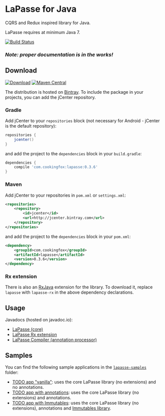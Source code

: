 # LaPasse for Java

CQRS and Redux inspired library for Java.

LaPasse requires at minimum Java 7.

[![Build Status](https://travis-ci.org/cookingfox/lapasse-java.svg?branch=master)](https://travis-ci.org/cookingfox/lapasse-java)

### _Note: proper documentation is in the works!_

## Download

[![Download](https://api.bintray.com/packages/cookingfox/maven/lapasse-java/images/download.svg)](https://bintray.com/cookingfox/maven/lapasse-java/_latestVersion)
[![Maven Central](https://maven-badges.herokuapp.com/maven-central/com.cookingfox/lapasse/badge.svg)](https://maven-badges.herokuapp.com/maven-central/com.cookingfox/lapasse)

The distribution is hosted on [Bintray](https://bintray.com/cookingfox/maven/lapasse-java/view).
To include the package in your projects, you can add the jCenter repository.

### Gradle

Add jCenter to your `repositories` block (not necessary for Android - jCenter is the default
repository):

```groovy
repositories {
    jcenter()
}
```

and add the project to the `dependencies` block in your `build.gradle`:

```groovy
dependencies {
    compile 'com.cookingfox:lapasse:0.3.6'
}
```

### Maven

Add jCenter to your repositories in `pom.xml` or `settings.xml`:

```xml
<repositories>
    <repository>
        <id>jcenter</id>
        <url>http://jcenter.bintray.com</url>
    </repository>
</repositories>
```

and add the project to the `dependencies` block in your `pom.xml`:

```xml
<dependency>
    <groupId>com.cookingfox</groupId>
    <artifactId>lapasse</artifactId>
    <version>0.3.6</version>
</dependency>
```

### Rx extension

There is also an [RxJava](https://github.com/ReactiveX/RxJava) extension for the library. To
download it, replace `lapasse` with `lapasse-rx` in the above dependency declarations.

## Usage

Javadocs (hosted on javadoc.io):
- [LaPasse (core)](http://www.javadoc.io/doc/com.cookingfox/lapasse/0.3.6)
- [LaPasse Rx extension](http://www.javadoc.io/doc/com.cookingfox/lapasse-rx/0.3.6)
- [LaPasse Compiler (annotation processor)](http://www.javadoc.io/doc/com.cookingfox/lapasse-compiler/0.3.6)

## Samples

You can find the following sample applications in the [`lapasse-samples`](lapasse-samples) folder:
- [TODO app "vanilla"](lapasse-samples/src/main/java/com/cookingfox/lapasse/samples/todo_vanilla):
uses the core LaPasse library (no extensions) and no annotations.
- [TODO app with annotations](lapasse-samples/src/main/java/com/cookingfox/lapasse/samples/todo_annotations):
uses the core LaPasse library (no extensions) and annotations.
- [TODO app with Immutables](lapasse-samples/src/main/java/com/cookingfox/lapasse/samples/todo_immutables):
uses the core LaPasse library (no extensions), annotations and
[Immutables library](http://immutables.github.io/).
